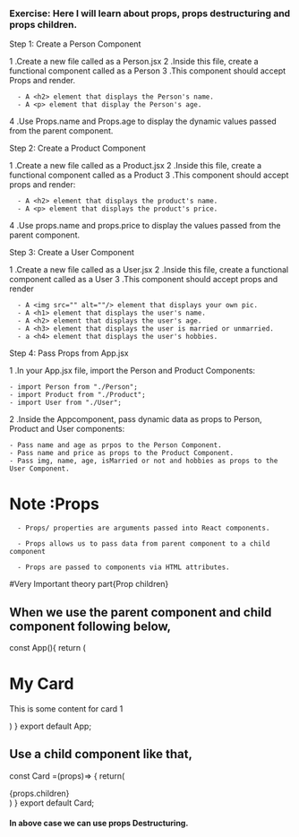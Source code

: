 ### Exercise: Here I will learn about props, props destructuring and props children.

Step 1: Create a Person Component

1 .Create a new file called as a Person.jsx
2 .Inside this file, create a functional component called as a Person
3 .This component should accept Props and render.

      - A <h2> element that displays the Person's name.
      - A <p> element that display the Person's age.

4 .Use Props.name and Props.age to display the dynamic values passed from the parent component.

Step 2: Create a Product Component

1 .Create a new file called as a Product.jsx
2 .Inside this file, create a functional component called as a Product
3 .This component should accept props and render:

      - A <h2> element that displays the product's name.
      - A <p> element that displays the product's price.

4 .Use props.name and props.price to display the values passed from the parent component.

Step 3: Create a User Component

1 .Create a new file called as a User.jsx
2 .Inside this file, create a functional component called as a User
3 .This component should accept props and render

      - A <img src="" alt=""/> element that displays your own pic.
      - A <h1> element that displays the user's name.
      - A <h2> element that displays the user's age.
      - A <h3> element that displays the user is married or unmarried.
      - a <h4> element that displays the user's hobbies.

Step 4: Pass Props from App.jsx

1 .In your App.jsx file, import the Person and Product Components:

    - import Person from "./Person";
    - import Product from "./Product";
    - import User from "./User";

2 .Inside the Appcomponent, pass dynamic data as props to Person, Product and User components:

    - Pass name and age as prpos to the Person Component.
    - Pass name and price as props to the Product Component.
    - Pass img, name, age, isMarried or not and hobbies as props to the User Component.


# Note :Props
      - Props/ properties are arguments passed into React components.
      
      - Props allows us to pass data from parent component to a child component

      - Props are passed to components via HTML attributes.


#Very Important theory part{Prop children}

## When we use the parent component and child component following below,

const App(){
      return (
        <div>
           <h1>My Card</h1>
           <p>This is some content for card 1</p>
        </div>
      )
}
export default App;

## Use a child component like that,

const Card =(props)=> {
      return(
            <div>
              {props.children}
            </div>
      )
}
export default Card;

#### In above case we can use props Destructuring.